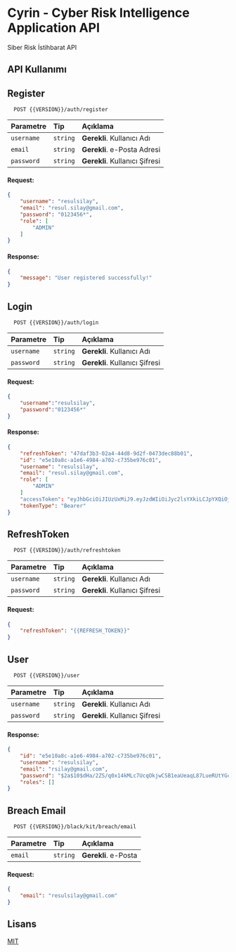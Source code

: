 
# Cyrin - Cyber Risk Intelligence Application API

Siber Risk İstihbarat API

## API Kullanımı

## Register

```http
  POST {{VERSION}}/auth/register
```

| Parametre | Tip     | Açıklama                |
| :-------- | :------- | :------------------------- |
| `username` | `string` | **Gerekli**. Kullanıcı Adı|
| `email` | `string` | **Gerekli**. e-Posta Adresi
| `password` | `string` | **Gerekli**. Kullanıcı Şifresi|

#### Request:
```json
{
    "username": "resulsilay",
    "email": "resul.silay@gmail.com",
    "password": "0123456*",
    "role": [
        "ADMIN"
    ]
}
```

#### Response:
```json
{
    "message": "User registered successfully!"
}
```

## Login

```http
  POST {{VERSION}}/auth/login
```

| Parametre | Tip     | Açıklama                |
| :-------- | :------- | :------------------------- |
| `username` | `string` | **Gerekli**. Kullanıcı Adı|
| `password` | `string` | **Gerekli**. Kullanıcı Şifresi|

#### Request:
```json
{
    "username":"resulsilay",
    "password":"0123456*"
}
```

#### Response:
```json
{
    "refreshToken": "47daf3b3-02a4-44d8-9d2f-0473dec88b01",
    "id": "e5e10a8c-a1e6-4984-a702-c735be976c01",
    "username": "resulsilay",
    "email": "resul.silay@gmail.com",
    "role": [
        "ADMIN"
    ]
    "accessToken": "eyJhbGciOiJIUzUxMiJ9.eyJzdWIiOiJyc2lsYXkiLCJpYXQiOjE2NzE5MzE4NDcsImV4cCI6MTY3MTkzMjIwN30.-fXHXmL1tYsL60enaCLTTCxfyWO_GCXywwR8ijUmBaCAvY0z3Oz519gp24KBq4L0Cp25pM6ls6NFGGPUqWiKfg",
    "tokenType": "Bearer"
}
```

## RefreshToken

```http
  POST {{VERSION}}/auth/refreshtoken
```

| Parametre | Tip     | Açıklama                |
| :-------- | :------- | :------------------------- |
| `username` | `string` | **Gerekli**. Kullanıcı Adı|
| `password` | `string` | **Gerekli**. Kullanıcı Şifresi|

#### Request:
```json
{
    "refreshToken": "{{REFRESH_TOKEN}}"
}
```

## User

```http
  POST {{VERSION}}/user
```

| Parametre | Tip     | Açıklama                |
| :-------- | :------- | :------------------------- |
| `username` | `string` | **Gerekli**. Kullanıcı Adı|
| `password` | `string` | **Gerekli**. Kullanıcı Şifresi|

#### Response:
```json
{
    "id": "e5e10a8c-a1e6-4984-a702-c735be976c01",
    "username": "resulsilay",
    "email": "rsilay@gmail.com",
    "password": "$2a$10$dHa/2ZS/q0x14kMLc7UcqOkjwCSB1eaUeaqL87LueRUtYGchITsoi",
    "roles": []
}
```

## Breach Email

```http
  POST {{VERSION}}/black/kit/breach/email
```

| Parametre | Tip     | Açıklama                |
| :-------- | :------- | :------------------------- |
| `email` | `string` | **Gerekli**. e-Posta|

#### Request:
```json
{
    "email": "resulsilay@gmail.com"
}
```


## Lisans

[MIT](https://choosealicense.com/licenses/mit/)
